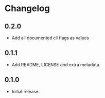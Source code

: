 # Changelog

## 0.2.0

- Add all documented cli flags as values

## 0.1.1

- Add README, LICENSE and extra metadata.

## 0.1.0

- Initial release.
